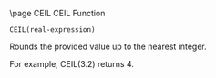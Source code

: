 \page CEIL CEIL Function
```
CEIL(real-expression)
```
Rounds the provided value up to the nearest integer.

For example, CEIL(3.2) returns 4.